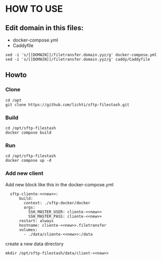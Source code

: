 # HOW TO USE

## Edit domain in this files:

- docker-compose.yml
- Caddyfile

```
sed -i 's/[[DOMAIN]]/filetransfer.domain.yyz/g' docker-compose.yml
sed -i 's/[[DOMAIN]]/filetransfer.domain.yyz/g' caddy/Caddyfile
```

## Howto

### Clone

```
cd /opt
git clone https://github.com/lichti/sftp-filestash.git
```

### Build

```
cd /opt/sftp-filestash
docker compose build
```

### Run

```
cd /opt/sftp-filestash
docker compose up -d 
```

### Add new client

Add new block like this in the docker-compose.yml
```
  sftp-cliente-<<new>>:
      build:
        context: ./sftp-docker/docker
        args:
          SSH_MASTER_USER: cliente-<<new>>
          SSH_MASTER_PASS: cliente-<<new>>
      restart: always
      hostname: cliente-<<new>>.filetransfer
      volumes:
        - ./data/cliente-<<new>>:/data
```

create a new data directory
```
mkdir /opt/sftp-filestash/data/client-<<new>>
```